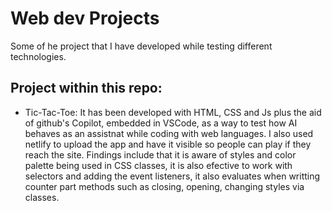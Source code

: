 # Web dev Projects

Some of he project that I have developed while testing different technologies.

## Project within this repo:

- Tic-Tac-Toe:
  It has been developed with HTML, CSS and Js plus the aid of github's Copilot, embedded in VSCode, as a way to test how AI behaves as an assistnat while coding with web languages.
  I also used netlify to upload the app and have it visible so people can play if they reach the site.
  Findings include that it is aware of styles and color palette being used in CSS classes, it is also efective to work with selectors and adding the event listeners, it also evaluates when writting counter part methods such as closing, opening, changing styles via classes.
